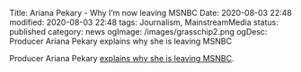 Title: Ariana Pekary - Why I’m now leaving MSNBC
Date: 2020-08-03 22:48
modified: 2020-08-03 22:48
tags: Journalism, MainstreamMedia
status: published
category: news
ogImage: /images/grasschip2.png
ogDesc: Producer Ariana Pekary explains why she is leaving MSNBC

<!-- PELICAN_BEGIN_SUMMARY -->

Producer Ariana Pekary [explains why she is leaving MSNBC](https://www.arianapekary.net/post/personal-news-why-i-m-now-leaving-msnbc).

<!-- PELICAN_END_SUMMARY -->
